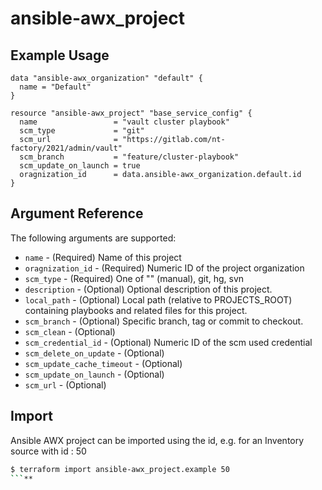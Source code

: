 
# ansible-awx_project



## Example Usage

```hcl
data "ansible-awx_organization" "default" {
  name = "Default"
}

resource "ansible-awx_project" "base_service_config" {
  name                 = "vault cluster playbook"
  scm_type             = "git"
  scm_url              = "https://gitlab.com/nt-factory/2021/admin/vault"
  scm_branch           = "feature/cluster-playbook"
  scm_update_on_launch = true
  oragnization_id      = data.ansible-awx_organization.default.id
}
```

## Argument Reference

The following arguments are supported:

* `name` - (Required) Name of this project
* `oragnization_id` - (Required) Numeric ID of the project organization
* `scm_type` - (Required) One of "" (manual), git, hg, svn
* `description` - (Optional) Optional description of this project.
* `local_path` - (Optional) Local path (relative to PROJECTS_ROOT) containing playbooks and related files for this project.
* `scm_branch` - (Optional) Specific branch, tag or commit to checkout.
* `scm_clean` - (Optional)
* `scm_credential_id` - (Optional) Numeric ID of the scm used credential
* `scm_delete_on_update` - (Optional)
* `scm_update_cache_timeout` - (Optional)
* `scm_update_on_launch` - (Optional)
* `scm_url` - (Optional) 

## Import

Ansible AWX project can be imported using the id, e.g. for an Inventory source with id : 50

```sh
$ terraform import ansible-awx_project.example 50
```**
